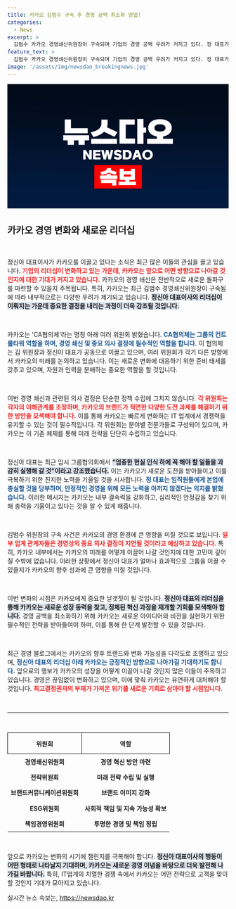 ```yaml
---
title: 카카오 김범수 구속 후 경영 공백 최소화 방법!
categories:
  - News
excerpt: >
  김범수 카카오 경영쇄신위원장이 구속되며 기업의 경영 공백 우려가 커지고 있다. 정 대표가 위기 극복을 위한 대책을 논의 중인 가운데, 팀워크 강화가절실해 보인다. 클릭해서 자세한 사안을 확인해보세요!
feature_text: >
  김범수 카카오 경영쇄신위원장이 구속되며 기업의 경영 공백 우려가 커지고 있다. 정 대표가 위기 극복을 위한 대책을 논의 중인 가운데, 팀워크 강화가절실해 보인다. 클릭해서 자세한 사안을 확인해보세요!
image: '/assets/img/newsdao_breakingnews.jpg'
---
```


<p><img src="/assets/img/newsdao_breakingnews.jpg" alt="flaretime 속보" /></p>

<h2 data-ke-size="size26">카카오 경영 변화와 새로운 리더십</h2>

<p data-ke-size="size16">&nbsp;</p>

<p>정신아 대표이사가 카카오를 이끌고 있다는 소식은 최근 많은 이들의 관심을 끌고 있습니다. <b><span style="color: #ee2323;">기업의 리더십이 변화하고 있는 가운데, 카카오는 앞으로 어떤 방향으로 나아갈 것인지에 대한 기대가 커지고 있습니다.</span></b> 카카오의 경영 쇄신은 전반적으로 새로운 돌파구를 마련할 수 있을지 주목됩니다. 특히, 카카오는 최근 김범수 경영쇄신위원장이 구속됨에 따라 내부적으로는 다양한 우려가 제기되고 있습니다. <b><span style="background-color: #21538527;">정신아 대표이사의 리더십이 이뤄지는 가운데 중요한 결정을 내리는 과정이 더욱 강조될 것입니다.</span></b></p>

<p data-ke-size="size16">&nbsp;</p>

<p>카카오는 'CA협의체'라는 명칭 아래 여러 위원회 밝혔습니다. <b><span style="color: #1a5490;">CA협의체는 그룹의 컨트롤타워 역할을 하며, 경영 쇄신 및 중요 의사 결정에 필수적인 역할을 합니다.</span></b> 이 협의체는 김 위원장과 정신아 대표가 공동으로 이끌고 있으며, 여러 위원회가 각기 다른 방향에서 카카오의 미래를 논의하고 있습니다. 이는 새로운 변화에 대응하기 위한 준비 태세를 갖추고 있으며, 자원과 인력을 분배하는 중요한 역할을 할 것입니다.</p>

<p data-ke-size="size16">&nbsp;</p>

<p>이번 경영 쇄신과 관련된 의사 결정은 단순한 정책 수립에 그치지 않습니다. <b><span style="color: #ee2323;">각 위원회는 각자의 이해관계를 조정하며, 카카오의 브랜드가 직면한 다양한 도전 과제를 해결하기 위한 방안을 모색해야 합니다.</span></b> 이를 통해 카카오는 빠르게 변화하는 IT 업계에서 경쟁력을 유지할 수 있는 것이 필수적입니다. 각 위원회는 분야별 전문가들로 구성되어 있으며, 카카오는 이 기존 체제를 통해 미래 전략을 단단히 수립하고 있습니다.</p>

<p data-ke-size="size16">&nbsp;</p>

<p>정신아 대표는 최근 임시 그룹협의회에서 <b><span style="background-color: #21538527;">“엄중한 현실 인식 하에 꼭 해야 할 일들을 과감히 실행해 갈 것”이라고 강조했습니다.</span></b> 이는 카카오가 새로운 도전을 받아들이고 이를 극복하기 위한 진지한 노력을 기울일 것을 시사합니다. <b><span style="color: #1a5490;">정 대표는 임직원들에게 본업에 충실할 것을 당부하며, 안정적인 경영을 위해 모든 노력을 아끼지 않겠다는 의지를 밝혔습니다.</span></b> 이러한 메시지는 카카오는 내부 결속력을 강화하고, 심리적인 안정감을 찾기 위해 총력을 기울이고 있다는 것을 알 수 있게 해줍니다.</p>

<p data-ke-size="size16">&nbsp;</p>

<p>김범수 위원장의 구속 사건은 카카오의 경영 환경에 큰 영향을 미칠 것으로 보입니다. <b><span style="color: #ee2323;">일부 업계 관계자들은 경영상의 중요 의사 결정이 지연될 것이라고 예상하고 있습니다.</span></b> 특히, 카카오 내부에서는 카카오의 미래를 어떻게 이끌어 나갈 것인지에 대한 고민이 깊어질 수밖에 없습니다. 이러한 상황에서 정신아 대표가 얼마나 효과적으로 그룹을 이끌 수 있을지가 카카오의 향후 성과에 큰 영향을 미칠 것입니다.</p>

<p data-ke-size="size16">&nbsp;</p>

<p>이번 변화의 시점은 카카오에게 중요한 날갯짓이 될 것입니다. <b><span style="background-color: #21538527;">정신아 대표의 리더십을 통해 카카오는 새로운 성장 동력을 찾고, 정체된 혁신 과정을 재개할 기회를 모색해야 합니다.</span></b> 경영 공백을 최소화하기 위해 카카오는 새로운 아이디어와 비전을 실현하기 위한 필수적인 전략을 받아들여야 하며, 이를 통해 한 단계 발전할 수 있을 것입니다.</p>

<p data-ke-size="size16">&nbsp;</p>

<p>최근 경영 블로그에서는 카카오의 향후 트렌드와 변화 가능성을 다각도로 조명하고 있으며, <b><span style="color: #1a5490;">정신아 대표의 리더십 아래 카카오는 긍정적인 방향으로 나아가길 기대하기도 합니다.</span></b> 앞으로의 행보가 카카오의 성장을 어떻게 이끌어 나갈 것인지 많은 이들이 주목하고 있습니다. 경영은 끊임없이 변화하고 있으며, 이에 맞춰 카카오는 유연하게 대처해야 할 것입니다. <b><span style="color: #ee2323;">최고결정권자의 부재가 가져온 위기를 새로운 기회로 삼아야 할 시점입니다.</span></b></p>

<p data-ke-size="size16">&nbsp;</p>

<hr>

<p data-ke-size="size16">&nbsp;</p>

<table style="border-collapse: collapse; width: 100%;">
<thead>
<tr>
<th style="border: 1px solid black; text-align: center; height: 40px;">위원회</th>
<th style="border: 1px solid black; text-align: center; height: 40px;">역할</th>
</tr>
</thead>
<tbody>
<tr>
<td style="text-align: center; height: 30px;"><b>경영쇄신위원회</b></td>
<td style="text-align: center; height: 30px;"><b>경영 혁신 방안 마련</b></td>
</tr>
<tr>
<td style="text-align: center; height: 30px;"><b>전략위원회</b></td>
<td style="text-align: center; height: 30px;"><b>미래 전략 수립 및 실행</b></td>
</tr>
<tr>
<td style="text-align: center; height: 30px;"><b>브랜드커뮤니케이션위원회</b></td>
<td style="text-align: center; height: 30px;"><b>브랜드 이미지 강화</b></td>
</tr>
<tr>
<td style="text-align: center; height: 30px;"><b>ESG위원회</b></td>
<td style="text-align: center; height: 30px;"><b>사회적 책임 및 지속 가능성 확보</b></td>
</tr>
<tr>
<td style="text-align: center; height: 30px;"><b>책임경영위원회</b></td>
<td style="text-align: center; height: 30px;"><b>투명한 경영 및 책임 정립</b></td>
</tr>
</tbody>
</table>

<p data-ke-size="size16">&nbsp;</p>

<p>앞으로 카카오는 변화의 시기에 챌린지를 극복해야 합니다. <b><span style="background-color: #21538527;">정신아 대표이사의 행동이 어떤 형태로 나타날지 기대하며, 카카오는 새로운 경영 이념을 바탕으로 더욱 발전해 나가길 바랍니다.</span></b> 특히, IT업계의 치열한 경쟁 속에서 카카오는 어떤 전략으로 고객을 맞이할 것인지 기대가 모아지고 있습니다.</p>
실시간 뉴스 속보는, <a href="https://newsdao.kr" rel="dofollow">https://newsdao.kr</a>


